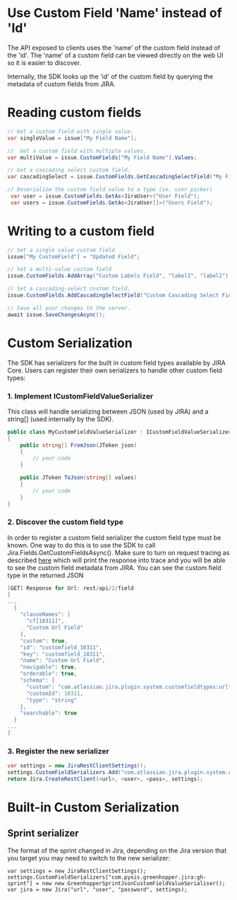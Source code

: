 # Use Custom Field 'Name' instead of 'Id' #
The API exposed to clients uses the 'name' of the custom field instead of the 'id'. The 'name' of a custom field can be viewed directly on the web UI so it is easier to discover.

Internally, the SDK looks up the 'id' of the custom field by querying the metadata of custom fields from JIRA.

# Reading custom fields #

```csharp
// Get a custom field with single value.
var singleValue = issue["My Field Name"]; 

//  Get a custom field with multiple values.
var multiValue = issue.CustomFields["My Field Name"].Values; 

// Get a cascading select custom field.
var cascadingSelect = issue.CustomFields.GetCascadingSelectField("My Field Name");

// Deserialize the custom field value to a type (ie. user picker)
 var user = issue.CustomFields.GetAs<JiraUser>("User Field");
 var users = issue.CustomFields.GetAs<JiraUser[]>("Users Field");

```

# Writing to a custom field

```csharp
// Set a single value custom field
issue["My CustomField"] = "Updated Field";

// Set a multi-value custom field
issue.CustomFields.AddArray("Custom Labels Field", "label1", "label2");

// Set a cascading-select custom field.
issue.CustomFields.AddCascadingSelectField("Custom Cascading Select Field", "Option3");

// Save all your changes to the server.
await issue.SaveChangesAsync();

```

# Custom Serialization #
The SDK has serializers for the built in custom field types available by JIRA Core. Users can register their own serializers to handle other custom field types:

### 1. Implement ICustomFieldValueSerializer ###
This class will handle serializing between JSON (used by JIRA) and a string[] (used internally by the SDK).

```csharp
public class MyCustomFieldValueSerializer : ICustomFieldValueSerializer
{
    public string[] FromJson(JToken json)
    {
        // your code
    }

    public JToken ToJson(string[] values)
    {
        // your code
    }
}
```

### 2. Discover the custom field type ###
In order to register a custom field serializer the custom field type must be known. One way to do this is to use the SDK to call Jira.Fields.GetCustomFieldsAsync(). Make sure to turn on request tracing as described [here](https://bitbucket.org/farmas/atlassian.net-sdk/wiki/How%20to%20Debug%20Problems) which will print the response into trace and you will be able to see the custom field metadata from JIRA. You can see the custom field type in the returned JSON

```csharp
[GET] Response for Url: rest/api/2/field
[
...
  {
    "clauseNames": [
      "cf[10311]",
      "Custom Url Field"
    ],
    "custom": true,
    "id": "customfield_10311",
    "key": "customfield_10311",
    "name": "Custom Url Field",
    "navigable": true,
    "orderable": true,
    "schema": {
      "custom": "com.atlassian.jira.plugin.system.customfieldtypes:url",  <-- CUSTOM FIELD TYPE
      "customId": 10311,
      "type": "string"
    },
    "searchable": true
  }
...
]

```

### 3. Register the new serializer ###

```csharp
var settings = new JiraRestClientSettings();
settings.CustomFieldSerializers.Add("com.atlassian.jira.plugin.system.customfieldtypes:url", new MyCustomFieldValueSerializer());
return Jira.CreateRestClient(<url>, <user>, <pass>, settings);
```


# Built-in Custom Serialization #

## Sprint serializer ##

The format of the sprint changed in Jira, depending on the Jira version that you target you may need to switch to the new serializer:

```
var settings = new JiraRestClientSettings();
settings.CustomFieldSerializers["com.pyxis.greenhopper.jira:gh-sprint"] = new new GreenhopperSprintJsonCustomFieldValueSerialiser();
var jira = new Jira("url", "user", "password", settings);
```
